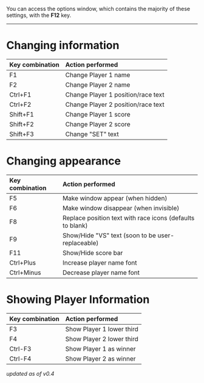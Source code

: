 You can access the options window, which contains the majority of these settings, with the **F12** key.

---


# Changing information #
| **Key combination** | **Action performed** |
|:--------------------|:---------------------|
| F1 | Change Player 1 name |
| F2 | Change Player 2 name |
| Ctrl+F1 | Change Player 1 position/race text |
| Ctrl+F2 | Change Player 2 position/race text |
| Shift+F1 | Change Player 1 score |
| Shift+F2 | Change Player 2 score |
| Shift+F3 | Change "SET" text |

# Changing appearance #
| **Key combination** | **Action performed** |
|:--------------------|:---------------------|
| F5 | Make window appear (when hidden) |
| F6 | Make window disappear (when invisible) |
| F8 | Replace position text with race icons (defaults to blank) |
| F9 | Show/Hide "VS" text (soon to be user-replaceable) |
| F11 | Show/Hide score bar |
| Ctrl+Plus | Increase player name font |
| Ctrl+Minus | Decrease player name font |

# Showing Player Information #
| **Key combination** | **Action performed** |
|:--------------------|:---------------------|
| F3 | Show Player 1 lower third |
| F4 | Show Player 2 lower third |
| Ctrl-F3 | Show Player 1 as winner |
| Ctrl-F4 | Show Player 2 as winner |

_updated as of v0.4_